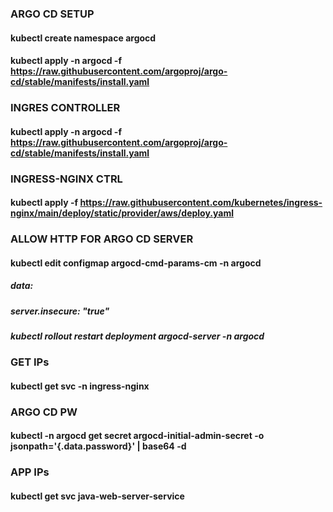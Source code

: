 
### ARGO CD SETUP
#### kubectl create namespace argocd
#### kubectl apply -n argocd -f https://raw.githubusercontent.com/argoproj/argo-cd/stable/manifests/install.yaml

### INGRES CONTROLLER
#### kubectl apply -n argocd -f https://raw.githubusercontent.com/argoproj/argo-cd/stable/manifests/install.yaml

### INGRESS-NGINX CTRL
#### kubectl apply -f https://raw.githubusercontent.com/kubernetes/ingress-nginx/main/deploy/static/provider/aws/deploy.yaml

### ALLOW HTTP FOR ARGO CD SERVER
#### kubectl edit configmap argocd-cmd-params-cm -n argocd

##### data:  
#####   server.insecure: "true"
##### kubectl rollout restart deployment argocd-server -n argocd

### GET IPs
#### kubectl get svc -n ingress-nginx

### ARGO CD PW
#### kubectl -n argocd get secret argocd-initial-admin-secret -o jsonpath='{.data.password}' | base64 -d

### APP IPs
#### kubectl get svc java-web-server-service

